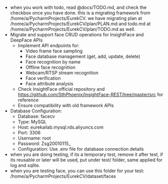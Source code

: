 - when you work with todo, read @docs/TODO.md, and check the checkbox once you have done. this is a migrating framework from /home/a/PycharmProjects/EurekCV. we have migrating plan at /home/a/PycharmProjects/EurekCV/plan/PLAN.md and todo.md at /home/a/PycharmProjects/EurekCV/plan/TODO.md as well.
- Migrate and support face CRUD operations for InsightFace and DeepFace APIs
  - Implement API endpoints for:
    * Video frame face sampling
    * Face database management (get, add, update, delete)
    * Face recognition by name
    * Offline face recognition
    * Webcam/RTSP stream recognition
    * Face verification
    * Face attribute analysis
  - Check InsightFace official repository and https://github.com/SthPhoenix/InsightFace-REST/tree/master/src for reference
  - Ensure compatibility with old framework APIs
- Database Configuration:
  * Database: facecv
  * Type: MySQL
  * Host: eurekailab.mysql.rds.aliyuncs.com
  * Port: 3306
  * Username: root
  * Password: Zsg20010115_
  * Configuration: Use .env file for database connection details
- when you are doing testing, if its a temporary test, remove it after test, if its reusable or later will be used, put under test/ folder, same applied for log and sqlite.
- when you are testing face, you can use this folder for your test: /home/a/PycharmProjects/EurekCV/dataset/faces